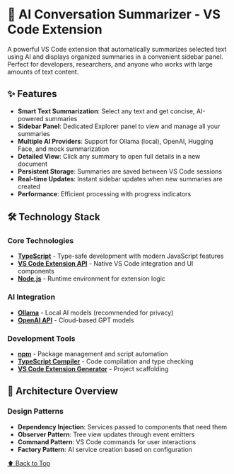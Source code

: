 # 🤖 AI Conversation Summarizer - VS Code Extension

A powerful VS Code extension that automatically summarizes selected text using AI and displays organized summaries in a convenient sidebar panel. Perfect for developers, researchers, and anyone who works with large amounts of text content.

## ✨ Features

- **Smart Text Summarization**: Select any text and get concise, AI-powered summaries
- **Sidebar Panel**: Dedicated Explorer panel to view and manage all your summaries
- **Multiple AI Providers**: Support for Ollama (local), OpenAI, Hugging Face, and mock summarization
- **Detailed View**: Click any summary to open full details in a new document
- **Persistent Storage**: Summaries are saved between VS Code sessions
- **Real-time Updates**: Instant sidebar updates when new summaries are created
- **Performance**: Efficient processing with progress indicators

## 🛠️ Technology Stack

### Core Technologies
- **[TypeScript](https://www.typescriptlang.org/)** - Type-safe development with modern JavaScript features
- **[VS Code Extension API](https://code.visualstudio.com/api)** - Native VS Code integration and UI components
- **[Node.js](https://nodejs.org/)** - Runtime environment for extension logic

### AI Integration
- **[Ollama](https://ollama.ai/)** - Local AI models (recommended for privacy)
- **[OpenAI API](https://openai.com/api/)** - Cloud-based GPT models

### Development Tools
- **[npm](https://www.npmjs.com/)** - Package management and script automation
- **[TypeScript Compiler](https://www.typescriptlang.org/docs/handbook/compiler-options.html)** - Code compilation and type checking
- **[VS Code Extension Generator](https://github.com/Microsoft/vscode-generator-code)** - Project scaffolding

## 🎨 Architecture Overview
### Design Patterns
- **Dependency Injection**: Services passed to components that need them
- **Observer Pattern**: Tree view updates through event emitters  
- **Command Pattern**: VS Code commands for user interactions
- **Factory Pattern**: AI service creation based on configuration

[⬆ Back to Top](#-ai-conversation-summarizer---vs-code-extension)

</div>
